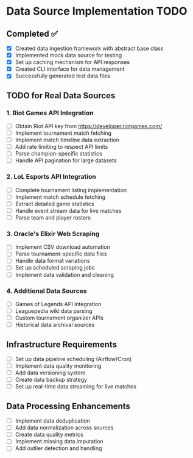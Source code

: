# Data Source Implementation TODO

## Completed ✅
- [x] Created data ingestion framework with abstract base class
- [x] Implemented mock data source for testing
- [x] Set up caching mechanism for API responses
- [x] Created CLI interface for data management
- [x] Successfully generated test data files

## TODO for Real Data Sources

### 1. Riot Games API Integration
- [ ] Obtain Riot API key from https://developer.riotgames.com/
- [ ] Implement tournament match fetching
- [ ] Implement match timeline data extraction
- [ ] Add rate limiting to respect API limits
- [ ] Parse champion-specific statistics
- [ ] Handle API pagination for large datasets

### 2. LoL Esports API Integration  
- [ ] Complete tournament listing implementation
- [ ] Implement match schedule fetching
- [ ] Extract detailed game statistics
- [ ] Handle event stream data for live matches
- [ ] Parse team and player rosters

### 3. Oracle's Elixir Web Scraping
- [ ] Implement CSV download automation
- [ ] Parse tournament-specific data files
- [ ] Handle data format variations
- [ ] Set up scheduled scraping jobs
- [ ] Implement data validation and cleaning

### 4. Additional Data Sources
- [ ] Games of Legends API integration
- [ ] Leaguepedia wiki data parsing
- [ ] Custom tournament organizer APIs
- [ ] Historical data archival sources

## Infrastructure Requirements
- [ ] Set up data pipeline scheduling (Airflow/Cron)
- [ ] Implement data quality monitoring
- [ ] Add data versioning system
- [ ] Create data backup strategy
- [ ] Set up real-time data streaming for live matches

## Data Processing Enhancements
- [ ] Implement data deduplication
- [ ] Add data normalization across sources
- [ ] Create data quality metrics
- [ ] Implement missing data imputation
- [ ] Add outlier detection and handling